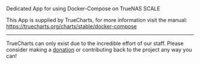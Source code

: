 Dedicated App for using Docker-Compose on TrueNAS SCALE

This App is supplied by TrueCharts, for more information visit the manual: https://truecharts.org/charts/stable/docker-compose

---

TrueCharts can only exist due to the incredible effort of our staff.
Please consider making a [donation](https://truecharts.org/docs/about/sponsor) or contributing back to the project any way you can!
